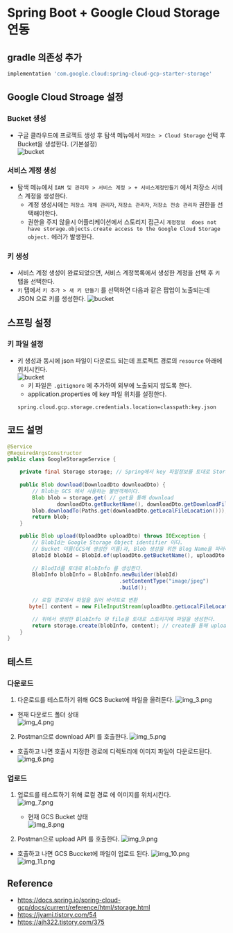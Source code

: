 # Spring Boot + Google Cloud Storage 연동

## gradle 의존성 추가
```groovy
implementation 'com.google.cloud:spring-cloud-gcp-starter-storage'
```

## Google Cloud Stroage 설정

### Bucket 생성
- 구글 클라우드에 프로젝트 생성 후 탐색 메뉴에서 `저장소 > Cloud Storage` 선택 후 Bucket을 생성한다. (기본설정)  
  ![bucket](./image/img.png)
### 서비스 계정 생성
- 탐색 메뉴에서 `IAM 및 관리자 > 서비스 계정 > + 서비스계정만들기` 에서 저장소 서비스 계정을 생성한다.
  - 계정 생성시에는 `저장소 개체 관리자`, `저장소 관리자`, `저장소 전송 관리자` 권한을 선택해야한다.
  - 권한을 주지 않을시 어플리케이션에서 스토리지 접근시 `계정정보  does not have storage.objects.create access to the Google Cloud Storage object.` 에러가 발생한다.

### 키 생성
- 서비스 계정 생성이 완료되었으면, 서비스 계정목록에서 생성한 계정을 선택 후 `키` 탭을 선택한다.  
- `키` 탭에서 `키 추가 > 새 키 만들기` 를 선택하면 다음과 같은 팝업이 노출되는데 JSON 으로 키를 생성한다.
  ![bucket](./image/img_2.png)


## 스프링 설정
### 키 파일 설정
- 키 생성과 동시에 json 파일이 다운로드 되는데 프로젝트 경로의 `resource` 아래에 위치시킨다.  
  ![bucket](./image/img_1.png)
  - 키 파일은 `.gitignore` 에 추가하여 외부에 노출되지 않도록 한다.
  - application.properties 에 key 파일 위치를 설정한다.
  ```properties
  spring.cloud.gcp.storage.credentials.location=classpath:key.json
  ```
  
## 코드 설명
```java
@Service
@RequiredArgsConstructor
public class GoogleStorageService {

    private final Storage storage; // Spring에서 key 파일정보를 토대로 Storage를 생성해준다. 사용자는 주입받아서 사용하면 됨.
    
    public Blob download(DownloadDto downloadDto) {
        // Blob는 GCS 에서 사용하는 불변객체이다.
        Blob blob = storage.get( // get을 통해 download
                downloadDto.getBucketName(), downloadDto.getDownloadFileName());
        blob.downloadTo(Paths.get(downloadDto.getLocalFileLocation()));
        return blob;
    }

    public Blob upload(UploadDto uploadDto) throws IOException {
        // BlobId는 Google Storage Object identifier 이다.
        // Bucket 이름(GCS에 생성한 이름)과, Blob 생성을 위한 Blog Name을 파라미터로 받는다. 
        BlobId blobId = BlobId.of(uploadDto.getBucketName(), uploadDto.getUploadFileName());
        
        // BlodId를 토대로 BlobInfo 를 생성한다.
        BlobInfo blobInfo = BlobInfo.newBuilder(blobId)
                                    .setContentType("image/jpeg")
                                    .build();

        // 로컬 경로에서 파일을 읽어 바이트로 변환
       byte[] content = new FileInputStream(uploadDto.getLocalFileLocation()).readAllBytes();

        // 위에서 생성한 BlobInfo 와 file을 토대로 스토리지에 파일을 생성한다. 
        return storage.create(blobInfo, content); // create를 통해 upload 한다.
    }
}
```

## 테스트
### 다운로드
1. 다운로드를 테스트하기 위해 GCS Bucket에 파일을 올려둔다.
  ![img_3.png](./image/img_3.png)
  - 현재 다운로드 폴더 상태  
    ![img_4.png](./image/img_4.png)

2. Postman으로 download API 를 호출한다.
   ![img_5.png](./image/img_5.png)
   
  - 호출하고 나면 호출시 지정한 경로에 디렉토리에 이미지 파일이 다운로드된다.  
    ![img_6.png](./image/img_6.png)
  

### 업로드
1. 업로드를 테스트하기 위해 로컬 경로 에 이미지를 위치시킨다.  
   ![img_7.png](./image/img_7.png)
   - 현재 GCS Bucket 상태  
     ![img_8.png](./image/img_8.png)

2. Postman으로 upload API 를 호출한다.
   ![img_9.png](./image/img_9.png)

  - 호출하고 나면 GCS Buccket에 파일이 업로드 된다.
    ![img_10.png](./image/img_10.png)
    ![img_11.png](./image/img_11.png)
    

## Reference
- https://docs.spring.io/spring-cloud-gcp/docs/current/reference/html/storage.html
- https://jyami.tistory.com/54
- https://ajh322.tistory.com/375

